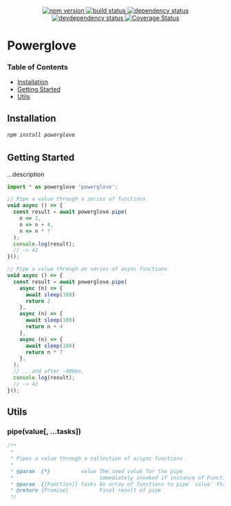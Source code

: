 <p align="center">
  <a href="http://badge.fury.io/js/powerglove">
    <img alt="npm version" src="https://badge.fury.io/js/powerglove.svg" />
  </a>
  <a href="https://travis-ci.org/jozanza/powerglove">
    <img alt="build status" src="https://travis-ci.org/jozanza/powerglove.svg" />
  </a>
  <a href="https://david-dm.org/jozanza/powerglove">
    <img alt="dependency status" src="https://david-dm.org/jozanza/powerglove.svg" />
  </a>
  <a href="https://david-dm.org/jozanza/powerglove#info=devDependencies">
    <img alt="devdependency status" src="https://david-dm.org/jozanza/powerglove/dev-status.svg" />
  </a>
  <a href='https://coveralls.io/github/jozanza/powerglove?branch=master'>
    <img src='https://coveralls.io/repos/jozanza/powerglove/badge.svg?branch=master&service=github' alt='Coverage Status' />
  </a>
</p>

# Powerglove

### Table of Contents

- [Installation](#installation)
- [Getting Started](#getting-started)
- [Utils](#API)

Installation
------------

###### `npm install powerglove`

Getting Started
---------------

...description

```js
import * as powerglove 'powerglove';

// Pipe a value through a series of functions
void async () => {
  const result = await powerglove.pipe(
    n => 2,
    n => n + 4,
    n => n * 7
  );
  console.log(result);
  // -> 42
}();

// Pipe a value through an series of async functions
void async () => {
  const result = await powerglove.pipe(
    async (n) => {
      await sleep(100)
      return 2
    },
    async (n) => {
      await sleep(100)
      return n + 4
    },
    async (n) => {
      await sleep(100)
      return n * 7
    },
  );
  // ...and after ~300ms,
  console.log(result);
  // -> 42
}();
```

Utils
-----

### pipe(value[, ...tasks])
```js
/**
 *
 * Pipes a value through a collection of a/sync functions
 *
 * @param  {*}          value The seed value for the pipe
 *                            immediately invoked if instance of Function
 * @param  {[Function]} tasks An array of functions to pipe `value` through
 * @return {Promise}          Final result of pipe
 */
```
